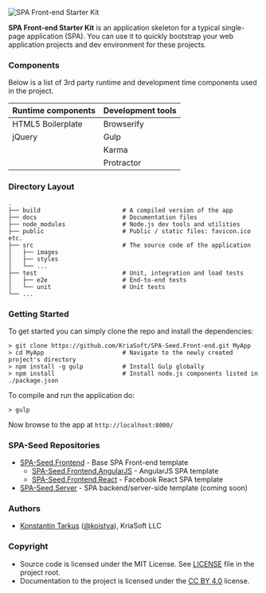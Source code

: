 ![SPA Front-end Starter Kit](http://files.tarkus.me/spa-seed/Single-page-Application-Starter-Kit.png)

**SPA Front-end Starter Kit** is an application skeleton for a typical single-page application (SPA). You can use it to quickly
bootstrap your web application projects and dev environment for these projects.

### Components

Below is a list of 3rd party runtime and development time components used in the project.

| Runtime components | Development tools    |
|--------------------|----------------------|
| HTML5 Boilerplate  | Browserify           |
| jQuery             | Gulp                 |
|                    | Karma                |
|                    | Protractor           |

### Directory Layout

```
.
├── build                       # A compiled version of the app
├── docs                        # Documentation files
├── node_modules                # Node.js dev tools and utilities
├── public                      # Public / static files: favicon.ico etc.
├── src                         # The source code of the application
│   ├── images
│   ├── styles
│   └── ...
├── test                        # Unit, integration and load tests
│   ├── e2e                     # End-to-end tests
│   └── unit                    # Unit tests
└── ...
```

### Getting Started

To get started you can simply clone the repo and install the dependencies:

```
> git clone https://github.com/KriaSoft/SPA-Seed.Front-end.git MyApp
> cd MyApp                      # Navigate to the newly created project's directory
> npm install -g gulp           # Install Gulp globally
> npm install                   # Install node.js components listed in ./package.json
```

To compile and run the application do:

```
> gulp
```

Now browse to the app at `http://localhost:8000/`

### SPA-Seed Repositories

 * [SPA-Seed.Frontend](https://github.com/KriaSoft/SPA-Seed.Front-end) - Base SPA Front-end template
   * [SPA-Seed.Frontend.AngularJS](https://github.com/KriaSoft/SPA-Seed.Front-end.AngularJS) - AngularJS SPA template
   * [SPA-Seed.Frontend.React](https://github.com/KriaSoft/SPA-Seed.Front-end.React) - Facebook React SPA template
 * [SPA-Seed.Server](https://github.com/KriaSoft/SPA-Seed.Server-side) - SPA backend/server-side template (coming soon)


### Authors
 * [Konstantin Tarkus](https://angel.co/koistya) ([@koistya](https://twitter.com/koistya)), KriaSoft LLC

### Copyright

 * Source code is licensed under the MIT License. See [LICENSE](./LICENSE) file in the project root.
 * Documentation to the project is licensed under the [CC BY 4.0](http://creativecommons.org/licenses/by/4.0/) license.
